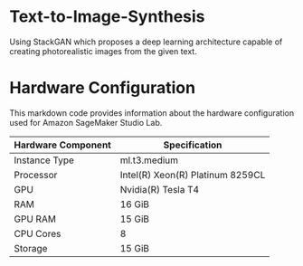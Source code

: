 # Text-to-Image-Synthesis
Using StackGAN which proposes a deep learning architecture capable of creating photorealistic images from the given text.
# Hardware Configuration

This markdown code provides information about the hardware configuration used for Amazon SageMaker Studio Lab.

| Hardware Component | Specification |
| ------------------ | ------------ |
| Instance Type | ml.t3.medium |
| Processor | Intel(R) Xeon(R) Platinum 8259CL |
| GPU | Nvidia(R) Tesla T4 |
| RAM | 16 GiB |
| GPU RAM | 15 GiB |
| CPU Cores | 8 |
| Storage | 15 GiB |

